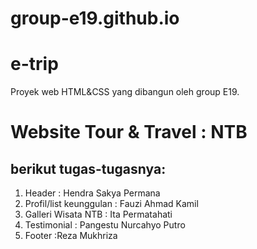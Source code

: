 # group-e19.github.io

# e-trip

Proyek web HTML&CSS yang dibangun oleh group E19.
# Website Tour & Travel : NTB

berikut tugas-tugasnya:
---------------------------
1. Header                 : Hendra Sakya Permana
2. Profil/list keunggulan : Fauzi Ahmad Kamil
3. Galleri Wisata NTB     : Ita Permatahati
4. Testimonial            : Pangestu Nurcahyo Putro
5. Footer                 :Reza Mukhriza
